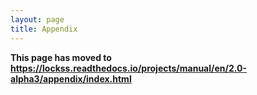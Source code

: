 ```yaml
---
layout: page
title: Appendix
---
```


**This page has moved to <https://lockss.readthedocs.io/projects/manual/en/2.0-alpha3/appendix/index.html>**
